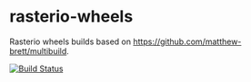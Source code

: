 # rasterio-wheels

Rasterio wheels builds based on https://github.com/matthew-brett/multibuild.

[![Build Status](https://travis-ci.org/sgillies/rasterio-wheels.svg?branch=master)](https://travis-ci.org/sgillies/rasterio-wheels)
